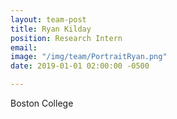 ```yaml
---
layout: team-post
title: Ryan Kilday
position: Research Intern
email: 
image: "/img/team/PortraitRyan.png"
date: 2019-01-01 02:00:00 -0500

---
```

Boston College